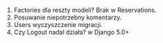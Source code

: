 1. Factories dla reszty modeli? Brak w Reservations. 
2. Posuwanie niepotrzebny komentarzy. 
3. Users wyczyszczenie migracji. 
4. Czy Logout nadal działa? w Django 5.0+ 